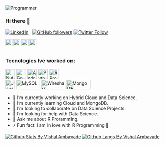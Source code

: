 ![Programmer](https://media.giphy.com/media/p4NLw3I4U0idi/giphy.gif)

### Hi there 👋
[![LinkedIn](https://img.shields.io/badge/Linkedin-Vishal%20Ambavade-blue)](https://www.linkedin.com/in/vishal-ambavade-10941812b/)
&nbsp;
[![GitHub followers](https://img.shields.io/github/followers/VishalAmbavade.svg?style=social&label=Follow&maxAge=2592000)](https://github.com/ghimireadarsh?tab=followers)
[![Twitter Follow](https://img.shields.io/twitter/follow/vishal_ambavade.svg?style=social)](https://twitter.com/vishal_ambavade)  

<a href="https://twitter.com/vishal_ambavade">
  <img align="left" alt="Vishal Ambavade | Twitter" width="22px" src="https://cdn.jsdelivr.net/npm/simple-icons@v3/icons/twitter.svg" />
</a>
<a href="https://www.linkedin.com/in/vishal-ambavade-10941812b">
  <img align="left" alt="Vishal's LinkdeIN" width="22px" src="https://cdn.jsdelivr.net/npm/simple-icons@v3/icons/linkedin.svg" />
</a>
<a href="https://www.instagram.com/_vishal_ambavade/">
  <img align="left" alt="Vishal's Instagram" width="22px" src="https://cdn.jsdelivr.net/npm/simple-icons@v3/icons/instagram.svg" />
</a>
<a href="https://stackoverflow.com/users/9611950/vishal-a">
  <img align="left" alt="Vishal's StackOverflow" width="22px" src="https://img.icons8.com/metro/26/000000/stackoverflow.png"/>
</a>
  </p>
<br>
<br>

<!--
**VishalAmbavade/VishalAmbavade** is a ✨ _special_ ✨ repository because its `README.md` (this file) appears on your GitHub profile.
Here are some ideas to get you started:-->

### Tecnologies Ive worked on:

<img src="https://img.icons8.com/color/48/000000/nutanix.png"
     width=30px
     height=30px
     alt="Nutanix"/>
<img src="https://img.icons8.com/color/48/000000/google-cloud-platform.png"
     width=30px
     height=30px
     alt="Google Cloud"/>
<img src="https://img.icons8.com/fluent/48/000000/android-os.png"
     width=30px
     height=30px
     alt="Android"/>
<img src="https://img.icons8.com/color/48/000000/python.png"
     width=30px
     height=30px
     alt="Python"/>
<img src="https://www.r-project.org/logo/Rlogo.svg"
     width=30px
     height=30px
     alt="R Programming"/>   
<img src="https://img.icons8.com/color/48/000000/java-coffee-cup-logo.png"
     width=30px
     height=30px
     alt="Java"/> 
<img src="https://www.mysql.com/common/logos/powered-by-mysql-167x86.png"
     width=75px
     height=30px
     alt="MySQL"/> 
<img src="https://upload.wikimedia.org/wikipedia/commons/b/b9/Wireshark_Logo.svg"
     width=75px
     height=30px
     alt="Wireshark"/>
 <img src="https://webassets.mongodb.com/_com_assets/cms/MongoDB_Logo_FullColorBlack_RGB-4td3yuxzjs.png"
     width=75px
     height=30px
     alt="MongoDB"/>
      
     

- 🔭 I’m currently working on Hybrid Cloud and Data Science.
- 🌱 I’m currently learning Cloud and MongoDB.
- 👯 I’m looking to collaborate on Data Science Projects.
- 🤔 I’m looking for help with Data Science.
- 💬 Ask me about R Proramming.
- ⚡ Fun fact: I am in love with R Programming :heartbeat:
<!---- 📫 How to reach me:   
- 😄 Pronouns: ...-->

[![Github Stats By Vishal Ambavade](https://github-readme-stats.vercel.app/api?username=VishalAmbavade&hide=prs&show_icons=true&title_color=fff&icon_color=79ff97&text_color=9f9f9f&bg_color=151515&count_private=true)]()
[![Github Langs By Vishal Ambavade](https://github-readme-stats.vercel.app/api/top-langs/?username=VishalAmbavade&layout=compact&show_icons=true&title_color=fff&icon_color=79ff97&text_color=9f9f9f&bg_color=151515)]()
